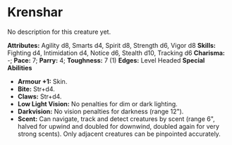 # Krenshar

No description for this creature yet.

**Attributes:** Agility d8, Smarts d4, Spirit d8, Strength d6, Vigor d8
**Skills:** Fighting d4, Intimidation d4, Notice d6, Stealth d10,
Tracking d6
**Charisma:** -; **Pace:** 7; **Parry:** 4; **Toughness:** 7 (1)
**Edges:** Level Headed
**Special Abilities**

- **Armour +1:** Skin.
- **Bite:** Str+d4.
- **Claws:** Str+d4.
- **Low Light Vision:** No penalties for dim or dark lighting.
- **Darkvision:** No vision penalties for darkness (range 12").
- **Scent:** Can navigate, track and detect creatures by scent (range
6", halved for upwind and doubled for downwind, doubled again for very
strong scents). Only adjacent creatures can be pinpointed accurately.

